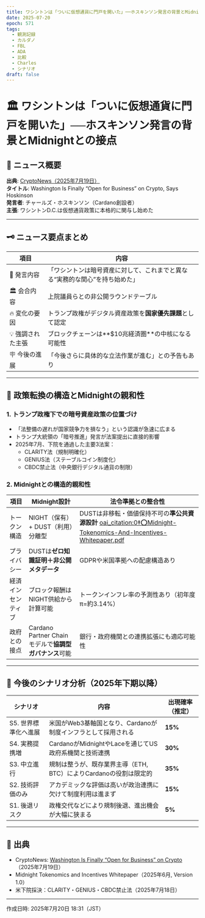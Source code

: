 ```yaml
---
title: ワシントンは「ついに仮想通貨に門戸を開いた」──ホスキンソン発言の背景とMidnightとの接点
date: 2025-07-20
epoch: 571
tags:
  - 観測記録
  - カルダノ
  - FBL
  - ADA
  - 比較
  - Charles
  - シナリオ
draft: false
---
```

# 🏛️ ワシントンは「ついに仮想通貨に門戸を開いた」──ホスキンソン発言の背景とMidnightとの接点

## 📰 ニュース概要
**出典**: [CryptoNews（2025年7月19日）](https://example.com)  
**タイトル**: Washington Is Finally “Open for Business” on Crypto, Says Hoskinson  
**発言者**: チャールズ・ホスキンソン（Cardano創設者）  
**主張**: ワシントンD.C.は仮想通貨政策に本格的に関与し始めた  

---

## 🗝️ ニュース要点まとめ

| 項目 | 内容 |
|------|------|
| 💬 発言内容 | 「ワシントンは暗号資産に対して、これまでと異なる“実務的な関心”を持ち始めた」 |
| 🏛️ 会合内容 | 上院議員らとの非公開ラウンドテーブル |
| 🔥 変化の要因 | トランプ政権がデジタル資産政策を**国家優先課題**として認定 |
| 💡 強調された主張 | ブロックチェーンは**$10兆経済圏**の中核になる可能性 |
| 🪧 今後の進展 | 「今後さらに具体的な立法作業が進む」との予告もあり |

---

## 📐 政策転換の構造とMidnightの親和性

### 1. トランプ政権下での暗号資産政策の位置づけ
- 「法整備の遅れが国家競争力を損なう」という認識が急速に広まる
- トランプ大統領の「暗号推進」発言が法案提出に直接的影響
- 2025年7月、下院を通過した主要3法案：
  - CLARITY法（規制明確化）
  - GENIUS法（ステーブルコイン制度化）
  - CBDC禁止法（中央銀行デジタル通貨の制限）

### 2. Midnightとの構造的親和性

| 項目        | Midnight設計                              | 法令準拠との整合性                                                                                                                                    |
| --------- | --------------------------------------- | -------------------------------------------------------------------------------------------------------------------------------------------- |
| トークン構造    | NIGHT（保有）+ DUST（利用）分離型                  | DUSTは非移転・価値保持不可の**準公共資源設計** [oai_citation:0‡⭕️Midnight-Tokenomics-And-Incentives-Whitepaper.pdf](file-service://file-AoSHhiwa8EcVW9V98k2GZb) |
| プライバシー    | DUSTは**ゼロ知識証明＋非公開メタデータ**                | GDPRや米国準拠への配慮構造あり                                                                                                                            |
| 経済インセンティブ | ブロック報酬はNIGHT供給から計算可能                    | トークンインフレ率の予測性あり（初年度π=約3.14%）                                                                                                                 |
| 政府との接点    | Cardano Partner Chainモデルで**協調型ガバナンス**可能 | 銀行・政府機関との連携拡張にも適応可能性                                                                                                                         |

---

## 🧮 今後のシナリオ分析（2025年下期以降）

| シナリオ | 内容 | 出現確率（推定） |
|----------|------|----------------|
| S5. 世界標準化へ進展 | 米国がWeb3基軸国となり、Cardanoが制度インフラとして採用される | **15%** |
| S4. 実務提携増 | CardanoがMidnightやLaceを通じてUS政府系機関と技術連携 | **30%** |
| S3. 中立進行 | 規制は整うが、既存業界主導（ETH, BTC）によりCardanoの役割は限定的 | **35%** |
| S2. 技術評価のみ | アカデミックな評価は高いが政治連携に欠けて制度利用は進まず | **15%** |
| S1. 後退リスク | 政権交代などにより規制後退、進出機会が大幅に狭まる | **5%** |

---

## 🧾 出典
- CryptoNews: [Washington Is Finally “Open for Business” on Crypto](https://example.com)（2025年7月19日）  
- Midnight Tokenomics and Incentives Whitepaper（2025年6月, Version 1.0）  
- 米下院採決：CLARITY・GENIUS・CBDC禁止法（2025年7月18日）  

---

作成日時: 2025年7月20日 18:31（JST）